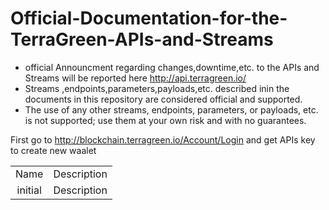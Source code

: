 # Official-Documentation-for-the-TerraGreen-APIs-and-Streams
* official Announcment regarding changes,downtime,etc. to the APIs and Streams will be reported here http://api.terragreen.io/
* Streams ,endpoints,parameters,payloads,etc. described inin the documents in this repository are considered official and supported.
* The use of any other streams, endpoints, parameters, or payloads, etc. is not supported; use them at your own risk and with no guarantees.

First go to http://blockchain.terragreen.io/Account/Login and get APIs key to create new waalet

<table>
<tr>
  <td align="center">Name</td>
  <td align="center">Description</td>
</tr>

<tr>
  <td align="center">initial</td>
  <td align="center">Description</td>
</tr>
</table>
